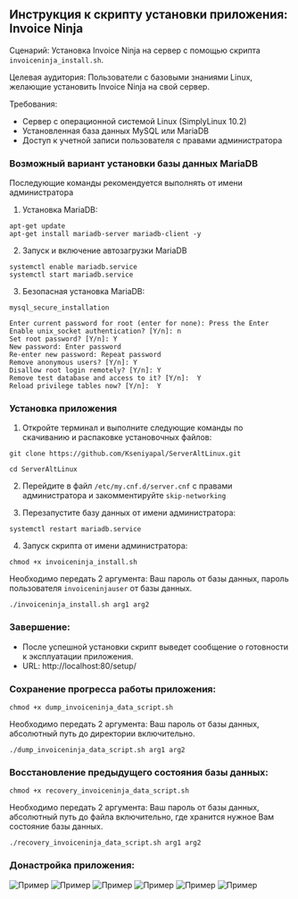 ## Инструкция к скрипту установки приложения: Invoice Ninja
Сценарий: Установка Invoice Ninja на сервер с помощью скрипта `invoiceninja_install.sh`.

Целевая аудитория: Пользователи с базовыми знаниями Linux, желающие установить Invoice Ninja на свой сервер.

Требования:

* Сервер с операционной системой Linux (SimplyLinux 10.2)
* Установленная база данных MySQL или MariaDB
* Доступ к учетной записи пользователя с правами администратора

### Возможный вариант установки базы данных MariaDB
Последующие команды рекомендуется выполнять от имени администратора

1. Установка MariaDB:
```
apt-get update
apt-get install mariadb-server mariadb-client -y
```

2. Запуск и включение автозагрузки MariaDB
```
systemctl enable mariadb.service
systemctl start mariadb.service
```

3. Безопасная установка MariaDB:
```
mysql_secure_installation
```
```
Enter current password for root (enter for none): Press the Enter
Enable unix_socket authentication? [Y/n]: n
Set root password? [Y/n]: Y
New password: Enter password
Re-enter new password: Repeat password
Remove anonymous users? [Y/n]: Y
Disallow root login remotely? [Y/n]: Y
Remove test database and access to it? [Y/n]:  Y
Reload privilege tables now? [Y/n]:  Y
```

### Установка приложения

1. Откройте терминал и выполните следующие команды по скачиванию и распаковке установочных файлов:
```
git clone https://github.com/Kseniyapal/ServerAltLinux.git
```
```
cd ServerAltLinux
```

2. Перейдите в файл `/etc/my.cnf.d/server.cnf` с правами администратора и закомментируйте `skip-networking`

3. Перезапустите базу данных от имени администратора:
```
systemctl restart mariadb.service
```

4. Запуск скрипта от имени администратора:
```
chmod +x invoiceninja_install.sh
```
Необходимо передать 2 аргумента: Ваш пароль от базы данных, пароль пользователя `invoiceninjauser` от базы данных.
```
./invoiceninja_install.sh arg1 arg2
```

### Завершение:
* После успешной установки скрипт выведет сообщение о готовности к эксплуатации приложения.
* URL: http://localhost:80/setup/

### Сохранение прогресса работы приложения:
```
chmod +x dump_invoiceninja_data_script.sh
```
Необходимо передать 2 аргумента: Ваш пароль от базы данных, абсолютный путь до директории включительно.
```
./dump_invoiceninja_data_script.sh arg1 arg2
```

### Восстановление предыдущего состояния базы данных:
```
chmod +x recovery_invoiceninja_data_script.sh
```
Необходимо передать 2 аргумента: Ваш пароль от базы данных, абсолютный путь до файла включительно, где хранится нужное Вам состояние базы данных.
```
./recovery_invoiceninja_data_script.sh arg1 arg2
```

### Донастройка приложения:
![Пример](/screenshots/invoiceninja1.png)
![Пример](/screenshots/invoiceninja2.png)
![Пример](/screenshots/invoiceninja3.png)
![Пример](/screenshots/invoiceninja4.png)
![Пример](/screenshots/invoiceninja5.png)
![Пример](/screenshots/invoiceninja6.png)
